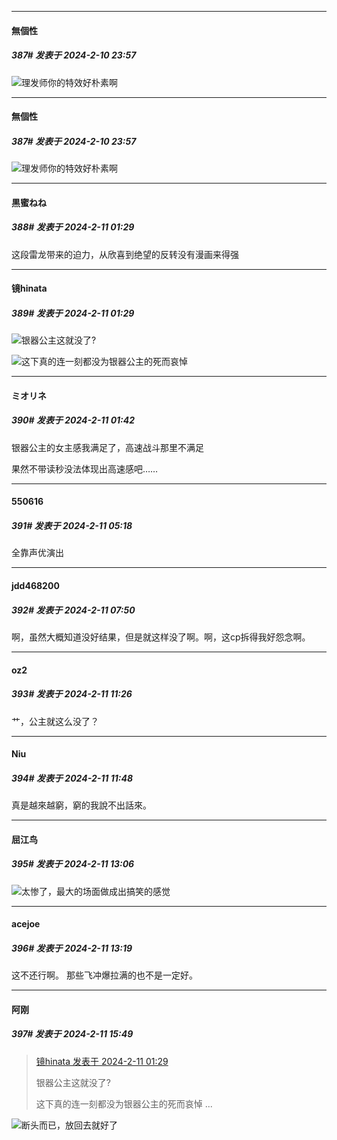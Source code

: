 
*****

####  無個性  
##### 387#       发表于 2024-2-10 23:57

<img src="https://static.saraba1st.com/image/smiley/face2017/018.png" referrerpolicy="no-referrer">理发师你的特效好朴素啊


*****

####  無個性  
##### 387#       发表于 2024-2-10 23:57

<img src="https://static.saraba1st.com/image/smiley/face2017/018.png" referrerpolicy="no-referrer">理发师你的特效好朴素啊


*****

####  黒蜜ねね  
##### 388#       发表于 2024-2-11 01:29

这段雷龙带来的迫力，从欣喜到绝望的反转没有漫画来得强

*****

####  镜hinata  
##### 389#       发表于 2024-2-11 01:29

<img src="https://static.saraba1st.com/image/smiley/face2017/125.png" referrerpolicy="no-referrer">银器公主这就没了?

<img src="https://static.saraba1st.com/image/smiley/face2017/004.gif" referrerpolicy="no-referrer">这下真的连一刻都没为银器公主的死而哀悼


*****

####  ミオリネ  
##### 390#       发表于 2024-2-11 01:42

银器公主的女主感我满足了，高速战斗那里不满足

果然不带读秒没法体现出高速感吧……


*****

####  550616  
##### 391#       发表于 2024-2-11 05:18

全靠声优演出


*****

####  jdd468200  
##### 392#       发表于 2024-2-11 07:50

啊，虽然大概知道没好结果，但是就这样没了啊。啊，这cp拆得我好怨念啊。


*****

####  oz2  
##### 393#       发表于 2024-2-11 11:26

艹，公主就这么没了？


*****

####  Niu  
##### 394#       发表于 2024-2-11 11:48

真是越來越窮，窮的我說不出話來。


*****

####  屈江鸟  
##### 395#       发表于 2024-2-11 13:06

<img src="https://static.saraba1st.com/image/smiley/face2017/013.png" referrerpolicy="no-referrer">太惨了，最大的场面做成出搞笑的感觉


*****

####  acejoe  
##### 396#       发表于 2024-2-11 13:19

这不还行啊。
那些飞冲爆拉满的也不是一定好。


*****

####  阿刚  
##### 397#       发表于 2024-2-11 15:49

<blockquote><a href="httphttps://bbs.saraba1st.com/2b/forum.php?mod=redirect&amp;goto=findpost&amp;pid=63937177&amp;ptid=2058325" target="_blank">镜hinata 发表于 2024-2-11 01:29</a>

银器公主这就没了?

这下真的连一刻都没为银器公主的死而哀悼 ...</blockquote>
<img src="https://static.saraba1st.com/image/smiley/face2017/067.png" referrerpolicy="no-referrer">断头而已，放回去就好了

